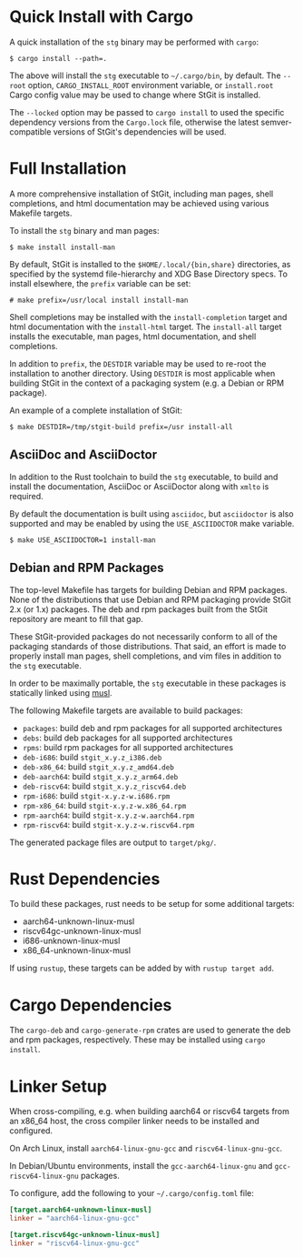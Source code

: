 Quick Install with Cargo
========================

A quick installation of the `stg` binary may be performed with `cargo`:

```shellsession
$ cargo install --path=.
```

The above will install the `stg` executable to `~/.cargo/bin`, by
default. The `--root` option, `CARGO_INSTALL_ROOT` environment variable,
or `install.root` Cargo config value may be used to change where StGit
is installed.

The `--locked` option may be passed to `cargo install` to used the
specific dependency versions from the `Cargo.lock` file, otherwise the
latest semver-compatible versions of StGit's dependencies will be used.


Full Installation
=================

A more comprehensive installation of StGit, including man pages, shell
completions, and html documentation may be achieved using various
Makefile targets.

To install the `stg` binary and man pages:

```shellsession
$ make install install-man
```

By default, StGit is installed to the `$HOME/.local/{bin,share}`
directories, as specified by the systemd file-hierarchy and XDG Base
Directory specs. To install elsewhere, the `prefix` variable can be
set:

```shellsession
# make prefix=/usr/local install install-man
```

Shell completions may be installed with the `install-completion` target
and html documentation with the `install-html` target. The `install-all`
target installs the executable, man pages, html documentation, and shell
completions.

In addition to `prefix`, the `DESTDIR` variable may be used to re-root
the installation to another directory. Using `DESTDIR` is most
applicable when building StGit in the context of a packaging system
(e.g. a Debian or RPM package).

An example of a complete installation of StGit:

```shellsession
$ make DESTDIR=/tmp/stgit-build prefix=/usr install-all
```

AsciiDoc and AsciiDoctor
------------------------

In addition to the Rust toolchain to build the `stg` executable, to
build and install the documentation, AsciiDoc or AsciiDoctor along with
`xmlto` is required.

By default the documentation is built using `asciidoc`, but
`asciidoctor` is also supported and may be enabled by using the
`USE_ASCIIDOCTOR` make variable.

```shellsession
$ make USE_ASCIIDOCTOR=1 install-man
```

Debian and RPM Packages
-----------------------

The top-level Makefile has targets for building Debian and RPM packages.
None of the distributions that use Debian and RPM packaging provide
StGit 2.x (or 1.x) packages. The deb and rpm packages built from the
StGit repository are meant to fill that gap.

These StGit-provided packages do not necessarily conform to all of the
packaging standards of those distributions. That said, an effort is made
to properly install man pages, shell completions, and vim files in addition
to the `stg` executable.

In order to be maximally portable, the `stg` executable in these packages
is statically linked using [musl][musl].

The following Makefile targets are available to build packages:

- `packages`: build deb and rpm packages for all supported architectures
- `debs`: build deb packages for all supported architectures
- `rpms`: build rpm packages for all supported architectures
- `deb-i686`: build `stgit_x.y.z_i386.deb`
- `deb-x86_64`: build `stgit_x.y.z_amd64.deb`
- `deb-aarch64`: build `stgit_x.y.z_arm64.deb`
- `deb-riscv64`: build `stgit_x.y.z_riscv64.deb`
- `rpm-i686`: build `stgit-x.y.z-w.i686.rpm`
- `rpm-x86_64`: build `stgit-x.y.z-w.x86_64.rpm`
- `rpm-aarch64`: build `stgit-x.y.z-w.aarch64.rpm`
- `rpm-riscv64`: build `stgit-x.y.z-w.riscv64.rpm`

The generated package files are output to `target/pkg/`.

Rust Dependencies
=================

To build these packages, rust needs to be setup for some additional targets:

- aarch64-unknown-linux-musl
- riscv64gc-unknown-linux-musl
- i686-unknown-linux-musl
- x86_64-unknown-linux-musl

If using `rustup`, these targets can be added by with `rustup target add`.

Cargo Dependencies
==================

The `cargo-deb` and `cargo-generate-rpm` crates are used to generate the
deb and rpm packages, respectively. These may be installed using `cargo
install`.

Linker Setup
============

When cross-compiling, e.g. when building aarch64 or riscv64 targets from
an x86_64 host, the cross compiler linker needs to be installed and configured.

On Arch Linux, install `aarch64-linux-gnu-gcc` and `riscv64-linux-gnu-gcc`.

In Debian/Ubuntu environments, install the `gcc-aarch64-linux-gnu`
and `gcc-riscv64-linux-gnu` packages.

To configure, add the following to your `~/.cargo/config.toml` file:

```toml
[target.aarch64-unknown-linux-musl]
linker = "aarch64-linux-gnu-gcc"

[target.riscv64gc-unknown-linux-musl]
linker = "riscv64-linux-gnu-gcc"
```

[musl]: https://musl.libc.org/
